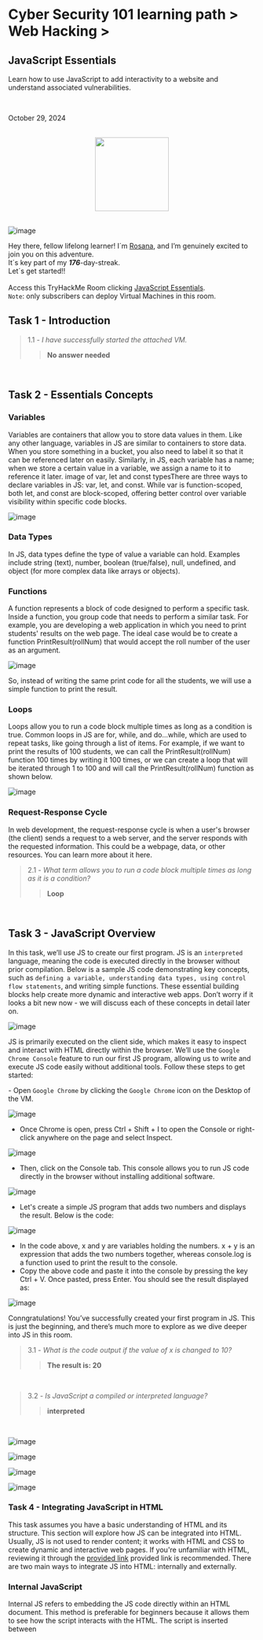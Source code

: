 <h1>Cyber Security 101 learning path > Web Hacking ></h1>
<h2>JavaScript Essentials</h2>
<p>Learn how to use JavaScript to add interactivity to a website and understand associated vulnerabilities.</p><br>
<p>October 29, 2024<br></p><br>


<div style="display: flex; justify-content: center; align-items: center;">
    <img src="https://github.com/user-attachments/assets/66d7bc4b-07bb-4f6c-971f-c4c2572378ce" width="150px" height="150px"/>
</div>
<br>

![image](https://github.com/user-attachments/assets/6e1669ab-d925-40eb-b797-fc7ea502e9a8)



<p>Hey there, fellow lifelong learner! I´m <a href="https://www.linkedin.com/in/rosanafssantos/">Rosana</a>, and I’m genuinely excited to join you on this adventure.<br>
It´s key part of my <strong><em>176</em></strong>-day-streak.<br>Let´s get started!!<br><br>
Access this TryHackMe Room clicking <a href="https://tryhackme.com/r/room/javascriptessentials">JavaScript Essentials</a>.<br>
<code>Note</code>: only subscribers can deploy Virtual Machines in this room.</p>

<h2>Task 1 - Introduction</h2>

> 1.1 - <em>I have successfully started the attached VM.</em><br>
>> <strong>No answer needed</strong><br>
<p><br></p>

<h2>Task 2 - Essentials Concepts</h2>
<h3>Variables</h3>
<p>Variables are containers that allow you to store data values in them. Like any other language, variables in JS are similar to containers to store data. When you store something in a bucket, you also need to label it so that it can be referenced later on easily. Similarly, in JS, each variable has a name; when we store a certain value in a variable, we assign a name to it to reference it later. image of var, let and const typesThere are three ways to declare variables in JS: var, let, and const. While var is function-scoped, both let, and const are block-scoped, offering better control over variable visibility within specific code blocks.</p>

![image](https://github.com/user-attachments/assets/55e462f3-f32a-4941-87cd-74af2f3a4ec7)

<h3>Data Types</h3>
<p>In JS, data types define the type of value a variable can hold. Examples include string (text), number, boolean (true/false), null, undefined, and object (for more complex data like arrays or objects).</p>

<h3>Functions</h3>
<p>A function represents a block of code designed to perform a specific task. Inside a function, you group code that needs to perform a similar task. For example, you are developing a web application in which you need to print students' results on the web page. The ideal case would be to create a function PrintResult(rollNum) that would accept the roll number of the user as an argument.</p>

![image](https://github.com/user-attachments/assets/a6dc903a-a909-4c01-9a01-048c6d70e56c)

<p>So, instead of writing the same print code for all the students, we will use a simple function to print the result.</p>

<h3>Loops</h3>
<p>Loops allow you to run a code block multiple times as long as a condition is true. Common loops in JS are for, while, and do...while, which are used to repeat tasks, like going through a list of items. For example, if we want to print the results of 100 students, we can call the PrintResult(rollNum) function 100 times by writing it 100 times, or we can create a loop that will be iterated through 1 to 100 and will call the PrintResult(rollNum) function as shown below.</p>

![image](https://github.com/user-attachments/assets/c39ce1e9-64c5-4793-bfcd-4e4241018e07)

<h3>Request-Response Cycle</h3>
<p>In web development, the request-response cycle is when a user's browser (the client) sends a request to a web server, and the server responds with the requested information. This could be a webpage, data, or other resources. You can learn more about it here.</p>

> 2.1 - <em>What term allows you to run a code block multiple times as long as it is a condition?</em><br>
>> <strong>Loop</strong><br>
<p><br></p>


<h2>Task 3 - JavaScript Overview</h2>
<p>In this task, we’ll use JS to create our first program. JS is an <code>interpreted</code> language, meaning the code is executed directly in the browser without prior compilation. Below is a sample JS code demonstrating key concepts, such as <code>defining a variable, understanding data types, using control flow statements</code>, and writing simple functions. These essential building blocks help create more dynamic and interactive web apps. Don’t worry if it looks a bit new now - we will discuss each of these concepts in detail later on.</p>

![image](https://github.com/user-attachments/assets/d011d3f7-028a-4350-afb1-bdb7a75ac377)

<p>JS is primarily executed on the client side, which makes it easy to inspect and interact with HTML directly within the browser. We’ll use the <code>Google Chrome Console</code> feature to run our first JS program, allowing us to write and execute JS code easily without additional tools. Follow these steps to get started:</p>
- Open <code>Google Chrome</code> by clicking the <code>Google Chrome</code> icon on the Desktop of the VM.

![image](https://github.com/user-attachments/assets/16dd3b0e-2217-4bab-a975-417ae1eaa3ed)

- Once Chrome is open, press Ctrl + Shift + I to open the Console or right-click anywhere on the page and select Inspect.

![image](https://github.com/user-attachments/assets/67e249c4-1bf6-447b-98a6-5f8b12e48f96)

- Then, click on the Console tab. This console allows you to run JS code directly in the browser without installing additional software.

![image](https://github.com/user-attachments/assets/e97ca768-5b3b-4248-812d-fd4d10c283c5)

- Let's create a simple JS program that adds two numbers and displays the result. Below is the code:

![image](https://github.com/user-attachments/assets/aac7f677-3e8a-448b-a7dc-8efe56848af3)

- In the code above, x and y are variables holding the numbers. x + y is an expression that adds the two numbers together, whereas console.log  is a function used to print the result to the console.
- Copy the above code and paste it into the console by pressing the key Ctrl + V. Once pasted, press Enter. You should see the result displayed as:

![image](https://github.com/user-attachments/assets/17f326e9-8663-434e-a9e0-ca40cfe2115e)

<p>Conngratulations! You’ve successfully created your first program in JS. This is just the beginning, and there’s much more to explore as we dive deeper into JS in this room.</p>

> 3.1 - <em>What is the code output if the value of x is changed to 10?</em><br>
>> <strong>The result is: 20</strong><br>
<p><br></p>

> 3.2 - <em>Is JavaScript a compiled or interpreted language?</em><br>
>> <strong>interpreted</strong><br>
<p><br></p>



![image](https://github.com/user-attachments/assets/d32a245d-a53b-48b5-b44a-afc580abce52)

![image](https://github.com/user-attachments/assets/efc1a897-d346-4ece-add1-a1e0553d4c67)

![image](https://github.com/user-attachments/assets/fd3f4556-2dad-4649-83ab-785113642fb3)

![image](https://github.com/user-attachments/assets/4be5d77d-b320-412c-b2d5-8b0f675ca78c)



<h3>Task 4 - Integrating JavaScript in HTML</h3>
<p>This task assumes you have a basic understanding of HTML and its structure. This section will explore how JS can be integrated into HTML. Usually, JS is not used to render content; it works with HTML and CSS to create dynamic and interactive web pages. If you're unfamiliar with HTML, reviewing it through the <a href="https://tryhackme.com/r/room/howwebsiteswork">provided link</a> provided link is recommended. There are two main ways to integrate JS into HTML: internally and externally.</p>

<h3>Internal JavaScript</h3>
<p>Internal JS refers to embedding the JS code directly within an HTML document. This method is preferable for beginners because it allows them to see how the script interacts with the HTML. The script is inserted between <strong><script></strong> tags. These tags can be placed inside the <strong><head></strong> section, typically used for scripts that need to be loaded before the page content is rendered, or inside the <strong><body></strong> section, where the script can be utilised to interact with elements as they are loaded on the web page.</p>

<h4>Example</h4>
<p>To create an HTML document with internal JS, right-click on the <code>Desktop</code> and select C<code>create Document</code> > <code>Empty File</code>. Name the file <code>internal.t=html</code>. Next, right-click the <code>internal.html</code> file and <code>choose Open with Pluma</code> to open it in a text editor.</p>

![image](https://github.com/user-attachments/assets/45af3faa-08dc-4b71-a807-ee870d690696)

<p>Once the editor is open, paste the following code:</p>

![image](https://github.com/user-attachments/assets/3e9f554a-6abf-4439-965c-7dfd098013e3)

<p>After pasting the code, click <code>File</code> and select <code>Save</code>, which will save the file to <code>internal.html</code>.Double-click the file to open it in Chrome browser, where you will see the following output:</p>

![image](https://github.com/user-attachments/assets/7db39e7f-a703-4bc8-ba79-c99356e83178)

![image](https://github.com/user-attachments/assets/7414fc62-a23a-4a1a-ab51-82966c1bec61)


<p></p>
<h3>External JavaScript</h3>
<p><h3>External JS involves creating and storing JS code in a separate file ending with a <code>.js</code> file extension. This method helps developers keep the HTML document clean and organised. The external JS file can be stored or hosted on the same web server as the HTML document or stored on an external web server such as the cloud.<br>

We will use the same example for external JS but separate the JS code into a different file.<br>

First, create a new file named <code>script.js</code> and save it on the <code>Desktop</code> with the following code:</h3></p>

![image](https://github.com/user-attachments/assets/0fac9a41-492b-4013-9eef-dc25807580ad)

<p>Next, create a new file named <code>external.html</code> and paste the following code (notice that the HTML code is the same as that of the previous example):</p>


![image](https://github.com/user-attachments/assets/67e9384d-f3b0-4341-9346-f89b53f7030b)


<p>Now, double-click the external.html file and check the results. Do you see any difference? No, the output remains the same as in the previous example.</p>

![image](https://github.com/user-attachments/assets/7d8a3730-35f5-45b3-a680-36a777353fcf)

![image](https://github.com/user-attachments/assets/8868442f-aae0-4128-b8aa-f5e62b1c0eeb)


<h3>Verifying Internal or External JS</h3>
<p>When pen-testing a web application, it is important to check whether the website uses internal or external JS. This can be easily verified by viewing the page's source code. To do this, open the page <code>external_test.html</code> located in the <code>exercise</code> folder in <code>Chrome</code>, right-click anywhere on the page, and select <code>View Page Source</code>.</p>

![image](https://github.com/user-attachments/assets/f6b44c3f-397f-4b67-ae47-fd86a80469ab)

<p>This will display the HTML code of the rendered page. Inside the source code, any JS written directly on the page will appear between <script> tags without the src attribute. If you see a <script> tag with a src attribute, it indicates that the page is loading external JS from a separate file.</p>

![image](https://github.com/user-attachments/assets/cb27ee14-db26-4854-95ff-12dbe9d6eed1)

<p>For a practical example, visit https://tryhackme.com in your browser and inspect the source code to identify how the website loads the JS internally and from external sources.</p>

![image](https://github.com/user-attachments/assets/7100b4d5-57fe-4aa3-a371-a1b32337c2fa)

> 4.1 - <em>Which type of JavaScript integration places the code directly within the HTML document?</em><br>
>> <strong>Internal</strong><br>
<p><br></p>

> 4.2 - <em>Which method is better for reusing JS across multiple web pages?</em><br>
>> <strong>External</strong><br>
<p><br></p>

> 4.3 - <em>What is the name of the external JS file that is being called by external_test.html?</em><br>
>> <strong>thm_external.js</strong><br>
<p><br></p>

> 4.4 - <em>What attribute links an external JS file in the <script> tag?</em><br>
>> <strong>src</strong><br>
<p><br></p>

![image](https://github.com/user-attachments/assets/385e8f64-4007-44e4-8543-6db2176a8595)

![image](https://github.com/user-attachments/assets/3cf119a4-bb09-4f2b-877e-570ae4399743)

![image](https://github.com/user-attachments/assets/9407db7e-7f43-43ef-9153-79c3808440eb)

![image](https://github.com/user-attachments/assets/f544a9c9-f022-49be-84d8-c4c082fb161d)

![image](https://github.com/user-attachments/assets/e40d4d22-b0d1-4fdf-80f0-881490ffc00a)

![image](https://github.com/user-attachments/assets/882e01c1-fc48-4ca2-9394-4ef6b29d2d96)

![image](https://github.com/user-attachments/assets/9f10c9f3-8e79-47cb-952f-8f7bbbee8425)



<h3>Task 5 - Abusing Dialogue Functions</h3>
<br>

![image](https://github.com/user-attachments/assets/8c44d890-835b-4e82-b4b0-b01db1b439bc)


![image](https://github.com/user-attachments/assets/4f2fa887-f464-4fd3-a849-fba34a886fae)

![image](https://github.com/user-attachments/assets/65aff538-75d8-4d39-994b-b475227c48ec)

![image](https://github.com/user-attachments/assets/be6296ce-f91a-4ed8-9a22-899f6e4b71d4)

![image](https://github.com/user-attachments/assets/daa74443-cd86-4912-a45a-196ba5bf9615)

![image](https://github.com/user-attachments/assets/5a692afb-cd8a-46c3-95bd-2decc2ccab1f)

![image](https://github.com/user-attachments/assets/dfead969-72c2-4094-8e6d-b1169d249499)

![image](https://github.com/user-attachments/assets/3addefae-143d-49ca-b8cf-232747f7bb41)

![image](https://github.com/user-attachments/assets/9b305ecd-c339-4663-9737-e94befdeaf07)

> 5.1 - <em>In the file invoice.html, how many times does the code show the alert Hacked?</em><br>
>> <strong>3</strong><br>
<p><br></p>

> 5.2 - <em>Which of the JS interactive elements should be used to display a dialogue box that asks the user for input?</em><br>
>> <strong>prompt</strong><br>
<p><br></p>

> 5.3 - <em>If the user enters Tesla, what value is stored in the carName= prompt("What is your car name?")? in the carName variable?</em><br>
>> <strong>Tesla</strong><br>
<p><br></p>

<h3>Task 6 - Bypassing Control Flow Statements</h3>

![image](https://github.com/user-attachments/assets/379942b6-30e9-4409-ac23-cabcb08ee2d3)

![image](https://github.com/user-attachments/assets/ef37b012-4287-4294-adcb-6aea129ed22a)

> 6.1 - <em>What is the message displayed if you enter the age less than 18?</em><br>
>> <strong>You are a minor.</strong><br>
<p><br></p>

> 6.2 - <em>What is the password for the user admin?</em><br>
>> <strong>ComplexPassword</strong><br>
<p><br></p>

<h3>Task 7 - Exploiting Minified Files</h3>

![image](https://github.com/user-attachments/assets/b8cb437f-22d6-4b3c-bb8b-ad7ecbe0a5e3)

![image](https://github.com/user-attachments/assets/189ca488-e04e-4f86-b362-38854c38c24e)

![image](https://github.com/user-attachments/assets/34f01ba7-2a6b-460d-bf45-5d83e5f44390)







> 7.1 - <em>What is the alert message shown after running the file hello.html?</em><br>
>> <strong>Welcome to THM</strong><br>
<p><br></p>

> 7.2 - <em>What is the value of the age variable in the following obfuscated code snippet?</em><br>
>> <strong>21</strong><br>
<p><br></p>

<h3>Task 8 - Best Practices</h3>

![image](https://github.com/user-attachments/assets/7875b7b7-d354-47d7-9d03-25dcb5a261c9)

> 8.1 - <em>Is it a good practice to blindly include JS in your code from any source (yea/nay)?</em><br>
>> <strong>nay</strong><br>
<p><br></p>

<h3>Task 9 - Conclusion</h3>

![image](https://github.com/user-attachments/assets/a2fbab59-2ef5-4f45-b967-7f32a35f66d8)

> 9.1 - <em>I have successfully completed the room.</em><br>
>> <strong>No answer needed</strong><br>
<p><br></p>


![image](https://github.com/user-attachments/assets/739fa227-981b-4698-bba7-f3a95ddba85c)



![image](https://github.com/user-attachments/assets/818b068e-ab2a-4859-bf14-95c5f0a04d2a)










![image](https://github.com/user-attachments/assets/ad4aeb1e-f8cc-4d00-bb9e-3ce4d9d7fa3a)











